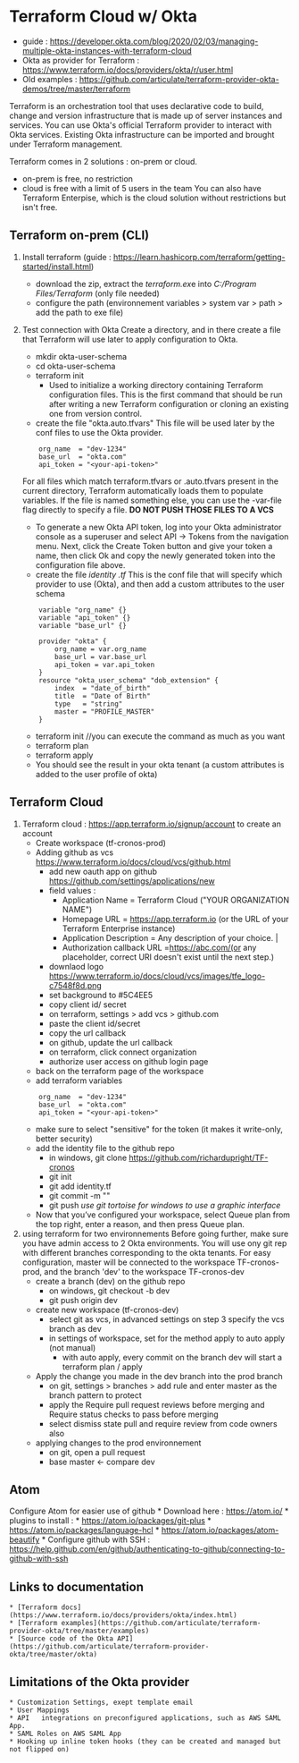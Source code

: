 # Terraform Cloud w/ Okta
* guide : https://developer.okta.com/blog/2020/02/03/managing-multiple-okta-instances-with-terraform-cloud
* Okta as provider for Terraform : https://www.terraform.io/docs/providers/okta/r/user.html
* Old examples : https://github.com/articulate/terraform-provider-okta-demos/tree/master/terraform

Terraform is an orchestration tool that uses declarative code to build, change and version infrastructure that is made up of server instances and services. You can use Okta's official Terraform provider to interact with Okta services. Existing Okta infrastructure can be imported and brought under Terraform management.

Terraform comes in 2 solutions : on-prem or cloud.
* on-prem is free, no restriction
* cloud is free with a limit of 5 users in the team
You can also have Terraform Enterpise, which is the cloud solution without restrictions but isn't free.

## Terraform on-prem (CLI)
1. Install terraform (guide : https://learn.hashicorp.com/terraform/getting-started/install.html)
	*  download the zip, extract the *terraform.ex*e into *C:/Program Files/Terraform* (only file needed)
	*  configure the path (environnement variables > system var > path > add the path to exe file)
2. Test connection with Okta
Create a directory, and in there create a file that Terraform will use later to apply configuration to Okta.
	*  mkdir okta-user-schema
	*  cd okta-user-schema
	*  terraform init
		* Used to initialize a working directory containing Terraform configuration files. This is the first command that should be run after writing a new Terraform configuration or cloning an existing one from version control.
	*  create the file "okta.auto.tfvars"
	This file will be used later by the conf files to use the Okta provider.
	```
		org_name  = "dev-1234"
		base_url  = "okta.com"
		api_token = "<your-api-token>"
	```
	For all files which match terraform.tfvars or .auto.tfvars present in the current directory, Terraform automatically loads them to populate variables. If the file is named something else, you can use the -var-file flag directly to specify a file.
	**DO NOT PUSH THOSE FILES TO A VCS**
	* To generate a new Okta API token, log into your Okta administrator console as a superuser and select API -> Tokens from the navigation menu. Next, click the Create Token button and give your token a name, then click Ok and copy the newly generated token into the configuration file above.
	*  create the file *identity .tf*
	This is the conf file that will specify which provider to use (Okta), and then add a custom attributes to the user schema
	```
		variable "org_name" {}
		variable "api_token" {}
		variable "base_url" {}

		provider "okta" {
			org_name = var.org_name
			base_url = var.base_url
			api_token = var.api_token
		}
		resource "okta_user_schema" "dob_extension" {
			index  = "date_of_birth"
			title  = "Date of Birth"
			type   = "string"
			master = "PROFILE_MASTER"
		}
	```

	* terraform init //you can execute the command as much as you want
	* terraform plan
	* terraform apply
	* You should see the result in your okta tenant (a custom attributes is added to the user profile of okta)

## Terraform Cloud
1. Terraform cloud : https://app.terraform.io/signup/account to create an account
	* Create workspace (tf-cronos-prod)
	* Adding github as vcs https://www.terraform.io/docs/cloud/vcs/github.html
		* add new oauth app on github https://github.com/settings/applications/new
		* field values :
			* Application Name  =  Terraform Cloud ("YOUR ORGANIZATION NAME")                          
			* Homepage URL  = https://app.terraform.io (or the URL of your Terraform Enterprise instance)     
			* Application Description  = Any description of your choice.                                                      	|
			* Authorization callback URL =https://abc.com/(or any placeholder, correct URI doesn't exist until the next step.)
		* downlaod logo https://www.terraform.io/docs/cloud/vcs/images/tfe_logo-c7548f8d.png
		* set background to #5C4EE5
		* copy client id/ secret
		* on terraform, settings > add vcs > github.com
		* paste the client id/secret
		* copy the url callback
		* on github, update the url callback
		* on terraform, click connect organization
		* authorize user access on github login page
	* back on the terraform page of the workspace
	* add terraform variables
	```
		org_name  = "dev-1234"
		base_url  = "okta.com"
		api_token = "<your-api-token>"
	```
	* make sure to select "sensitive" for the token (it makes it write-only, better security)
	* add the identity file to the github repo
		* in windows, git clone https://github.com/richardupright/TF-cronos
		* git init
		* git add identity.tf
		* git commit -m ""
		* git push
		*use git tortoise for windows to use a graphic interface*
	* Now that you’ve configured your workspace, select Queue plan from the top right, enter a reason, and then press Queue plan.		
2. using terraform for two environnements
Before going further, make sure you have admin access to 2 Okta environments.
You will use ony git rep with different branches corresponding to the okta tenants.
For easy configuration, master will be connected to the workspace TF-cronos-prod,
and the branch 'dev' to the workspace TF-cronos-dev
	* create a branch (dev) on the github repo
		* on windows, git checkout -b dev
		* git push origin dev
	* create new workspace (tf-cronos-dev)
		* select git as vcs, in advanced settings on step 3 specify the vcs branch as dev
		* in settings of workspace, set for the method apply to auto apply (not manual)
			* with auto apply, every commit on the branch dev will start a terraform plan / apply
	* Apply the change you made in the dev branch into the prod branch
		* on git, settings > branches > add rule and enter master as the branch pattern to protect
		* apply the Require pull request reviews before merging and Require status checks to pass before merging
		* select dismiss state pull and require review from code owners also
	* applying changes to the prod environnement
		* on git, open a pull request
		* base master <- compare dev

## Atom
Configure Atom for easier use of github
    * Download here : https://atom.io/
    * plugins to install :
      * https://atom.io/packages/git-plus
      * https://atom.io/packages/language-hcl
      * https://atom.io/packages/atom-beautify
    * Configure github with SSH : https://help.github.com/en/github/authenticating-to-github/connecting-to-github-with-ssh

## Links to documentation
	* [Terraform docs](https://www.terraform.io/docs/providers/okta/index.html)
	* [Terraform examples](https://github.com/articulate/terraform-provider-okta/tree/master/examples)
	* [Source code of the Okta API](https://github.com/articulate/terraform-provider-okta/tree/master/okta)

## Limitations of the Okta provider
	* Customization Settings, exept template email
	* User Mappings
	* API	integrations on preconfigured applications, such as AWS SAML App.
	* SAML Roles on AWS SAML App
	* Hooking up inline token hooks (they can be created and managed but not flipped on)
